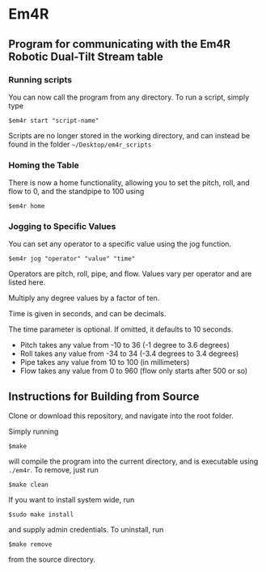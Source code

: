 # Em4R
## Program for communicating with the Em4R Robotic Dual-Tilt Stream table


### Running scripts
You can now call the program from any directory. To run a script, simply type

`$em4r start "script-name"`

Scripts are no longer stored in the working directory, and can instead be found in the folder
 `~/Desktop/em4r_scripts`

### Homing the Table
There is now a home functionality, allowing you to set the pitch, roll, and flow to 0, and the standpipe to 100 using

`$em4r home`

### Jogging to Specific Values
You can set any operator to a specific value using the jog function.

`$em4r jog "operator" "value" "time"`

Operators are pitch, roll, pipe, and flow. Values vary per operator and are listed here.

Multiply any degree values by a factor of ten.

Time is given in seconds, and can be decimals.

The time parameter is optional. If omitted, it defaults to 10 seconds.

- Pitch takes any value from -10 to 36 (-1 degree to 3.6 degrees)
- Roll takes any value from -34 to 34 (-3.4 degrees to 3.4 degrees)
- Pipe takes any value from 10 to 100 (in millimeters)
- Flow takes any value from 0 to 960 (flow only starts after 500 or so)

## Instructions for Building from Source

Clone or download this repository, and navigate into the root folder.

Simply running 

`$make` 

will compile the program into the current directory, and is executable using `./em4r`. To remove, just run 

`$make clean`

If you want to install system wide, run

 `$sudo make install`

  and supply admin credentials.
  To uninstall, run
  
   `$make remove`

from the source directory.
